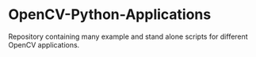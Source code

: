 # OpenCV-Python-Applications
Repository containing many example and stand alone scripts for different OpenCV applications.
